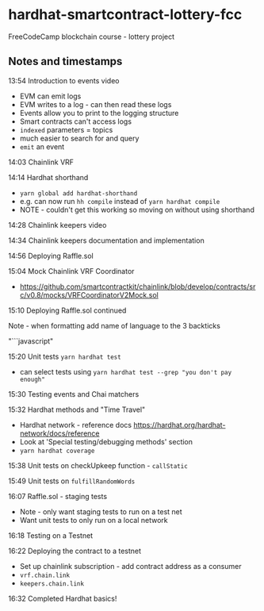 # hardhat-smartcontract-lottery-fcc

FreeCodeCamp blockchain course - lottery project

## Notes and timestamps

13:54 Introduction to events video

- EVM can emit logs
- EVM writes to a log - can then read these logs
- Events allow you to print to the logging structure
- Smart contracts can't access logs
- `indexed` parameters = topics
- much easier to search for and query
- `emit` an event

14:03 Chainlink VRF

14:14 Hardhat shorthand

- `yarn global add hardhat-shorthand`
- e.g. can now run `hh compile` instead of `yarn hardhat compile`
- NOTE - couldn't get this working so moving on without using shorthand

14:28 Chainlink keepers video

14:34 Chainlink keepers documentation and implementation

14:56 Deploying Raffle.sol

15:04 Mock Chainlink VRF Coordinator

- https://github.com/smartcontractkit/chainlink/blob/develop/contracts/src/v0.8/mocks/VRFCoordinatorV2Mock.sol

15:10 Deploying Raffle.sol continued

Note - when formatting add name of language to the 3 backticks

"```javascript"

15:20 Unit tests `yarn hardhat test`

- can select tests using `yarn hardhat test --grep "you don't pay enough"`

15:30 Testing events and Chai matchers

15:32 Hardhat methods and "Time Travel"

- Hardhat network - reference docs https://hardhat.org/hardhat-network/docs/reference
- Look at 'Special testing/debugging methods' section
- `yarn hardhat coverage`

15:38 Unit tests on checkUpkeep function - `callStatic`

15:49 Unit tests on `fulfillRandomWords`

16:07 Raffle.sol - staging tests

- Note - only want staging tests to run on a test net
- Want unit tests to only run on a local network

16:18 Testing on a Testnet

16:22 Deploying the contract to a testnet

- Set up chainlink subscription - add contract address as a consumer
- `vrf.chain.link`
- `keepers.chain.link`

16:32 Completed Hardhat basics!

